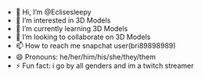- 👋 Hi, I’m @Eclisesleepy
- 👀 I’m interested in 3D Models
- 🌱 I’m currently learning 3D Models
- 💞️ I’m looking to collaborate on 3D Models
- 📫 How to reach me snapchat user(bri89898989)
- 😄 Pronouns: he/her/him/his/she/they/them
- ⚡ Fun fact: i go by all genders and im a twitch streamer

<!---
Eclisesleepy/Eclisesleepy is a ✨ special ✨ repository because its `README.md` (this file) appears on your GitHub profile.
You can click the Preview link to take a look at your changes.
--->
